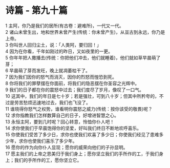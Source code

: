 # 诗篇 - 第九十篇
  
 1 主阿，你乃是我们的居所(有古卷：避难所)，一代又一代。  
 2 诸山未曾生出，地和世界未曾产生(传统：你未曾产生)，从亘古到永远，你乃是上帝。  
 3 你叫世人回归尘土，说：「人类阿，要归回！」  
 4 因为在你看，千年如刚过的昨日，又如夜里的一更。  
 5 你年年把人撒播去(传统：你把他们冲去，他们就睡着)，他们就如草早晨萌了芽；  
 6 早晨萌了芽而发旺，晚上就凋萎枯干了。  
 7 因为我们因你的怒气而消灭，因你的烈怒而惶恐到死。  
 8 你将我们的罪孽摆在你面前，将我们的隐恶摆在你圣容之光辉中。  
 9 我们的日子都在你的震怒中过去；我们度尽了岁月，像叹了一口气。  
 10 这其中，我们的年日是七十岁；若是强壮，可到八十岁；但其中所矜夸的，不过是劳苦愁烦迅速地过去，我们也飞没了。  
 11 谁晓得你怒气之权势，谁看明你震怒之威力(传统：按你该受的敬畏)呢？  
 12 求你指教我们怎样数算自己的日子，好增进智慧之心。  
 13 永恒主阿，要到几时呢？回心转意，怜恤你仆人吧！  
 14 求你使我们于早晨饱得你的坚爱，好叫我们终日不断地欢呼喜乐。  
 15 你使我们受苦了多少日，求你也使我们欢喜了多少日；你使我们经见了患难多少年，求你也使我们喜乐了多少年。  
 16 愿你的作为向你仆人显现；愿你的威荣向他们的子孙显明。  
 17 愿主我们的上帝之恩美归于我们身上；愿你坚立我们的手所作的工，于我们身上；我们的手所作的工，愿你坚立它。